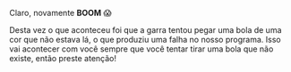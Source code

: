 Claro, novamente **BOOM** :scream:

Desta vez o que aconteceu foi que a garra tentou pegar uma bola de uma cor que não estava lá, o que produziu uma falha no nosso programa. Isso vai acontecer com você sempre que você tentar tirar uma bola que não existe, então preste atenção!
